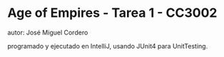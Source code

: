 # Age of Empires - Tarea 1 - CC3002

autor: José Miguel Cordero

programado y ejecutado en IntelliJ, usando JUnit4 para UnitTesting.
